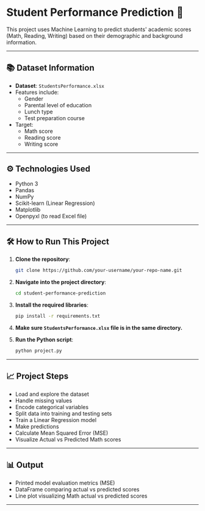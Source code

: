 # Student Performance Prediction 🎯

This project uses Machine Learning to predict students' academic scores (Math, Reading, Writing) based on their demographic and background information.

---

## 📚 Dataset Information

- **Dataset**: `StudentsPerformance.xlsx`
- Features include:
  - Gender
  - Parental level of education
  - Lunch type
  - Test preparation course
- Target:
  - Math score
  - Reading score
  - Writing score

---

## ⚙️ Technologies Used

- Python 3
- Pandas
- NumPy
- Scikit-learn (Linear Regression)
- Matplotlib
- Openpyxl (to read Excel file)

---

## 🛠️ How to Run This Project

1. **Clone the repository**:

    ```bash
    git clone https://github.com/your-username/your-repo-name.git
    ```

2. **Navigate into the project directory**:

    ```bash
    cd student-performance-prediction
    ```

3. **Install the required libraries**:

    ```bash
    pip install -r requirements.txt
    ```

4. **Make sure `StudentsPerformance.xlsx` file is in the same directory.**

5. **Run the Python script**:

    ```bash
    python project.py
    ```

---

## 📈 Project Steps

- Load and explore the dataset
- Handle missing values
- Encode categorical variables
- Split data into training and testing sets
- Train a Linear Regression model
- Make predictions
- Calculate Mean Squared Error (MSE)
- Visualize Actual vs Predicted Math scores

---

## 📊 Output

- Printed model evaluation metrics (MSE)
- DataFrame comparing actual vs predicted scores
- Line plot visualizing Math actual vs predicted scores

---
